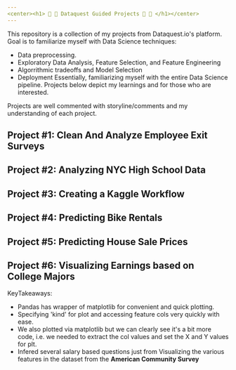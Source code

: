 ```yaml
---
<center><h1> 📍 📍 Dataquest Guided Projects 📍 📍 </h1></center>
---
```


This repository is a collection of my projects from Dataquest.io's platform. 
Goal is to familiarize myself with Data Science techniques:
* Data preprocessing.
* Exploratory Data Analysis, Feature Selection, and Feature Engineering
* Algorrithmic tradeoffs and Model Selection
* Deployment
Essentially, familiarizing myself with the entire Data Science pipeline.
Projects below depict my learnings and for those who are interested.

Projects are well commented with storyline/comments and my understanding of each project.

## Project #1: Clean And Analyze Employee Exit Surveys
## Project #2: Analyzing NYC High School Data
## Project #3: Creating a Kaggle Workflow
## Project #4: Predicting Bike Rentals
## Project #5: Predicting House Sale Prices
## Project #6: Visualizing Earnings based on College Majors
KeyTakeaways:
* Pandas has wrapper of matplotlib for convenient and quick plotting.
* Specifying 'kind' for plot and accessing feature cols very quickly with ease.
* We also plotted via matplotlib but we can clearly see it's a bit more code, i.e. we needed to extract the col values and set the X and Y values for plt.
* Infered several salary based questions just from Visualizing the various features in the dataset from the **American Community Survey**
